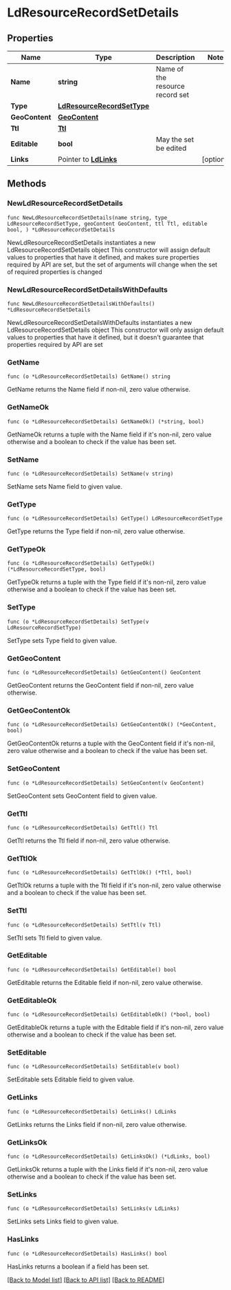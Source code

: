 # LdResourceRecordSetDetails

## Properties

Name | Type | Description | Notes
------------ | ------------- | ------------- | -------------
**Name** | **string** | Name of the resource record set | 
**Type** | [**LdResourceRecordSetType**](LdResourceRecordSetType.md) |  | 
**GeoContent** | [**GeoContent**](GeoContent.md) |  | 
**Ttl** | [**Ttl**](Ttl.md) |  | 
**Editable** | **bool** | May the set be edited | 
**Links** | Pointer to [**LdLinks**](LdLinks.md) |  | [optional] 

## Methods

### NewLdResourceRecordSetDetails

`func NewLdResourceRecordSetDetails(name string, type_ LdResourceRecordSetType, geoContent GeoContent, ttl Ttl, editable bool, ) *LdResourceRecordSetDetails`

NewLdResourceRecordSetDetails instantiates a new LdResourceRecordSetDetails object
This constructor will assign default values to properties that have it defined,
and makes sure properties required by API are set, but the set of arguments
will change when the set of required properties is changed

### NewLdResourceRecordSetDetailsWithDefaults

`func NewLdResourceRecordSetDetailsWithDefaults() *LdResourceRecordSetDetails`

NewLdResourceRecordSetDetailsWithDefaults instantiates a new LdResourceRecordSetDetails object
This constructor will only assign default values to properties that have it defined,
but it doesn't guarantee that properties required by API are set

### GetName

`func (o *LdResourceRecordSetDetails) GetName() string`

GetName returns the Name field if non-nil, zero value otherwise.

### GetNameOk

`func (o *LdResourceRecordSetDetails) GetNameOk() (*string, bool)`

GetNameOk returns a tuple with the Name field if it's non-nil, zero value otherwise
and a boolean to check if the value has been set.

### SetName

`func (o *LdResourceRecordSetDetails) SetName(v string)`

SetName sets Name field to given value.


### GetType

`func (o *LdResourceRecordSetDetails) GetType() LdResourceRecordSetType`

GetType returns the Type field if non-nil, zero value otherwise.

### GetTypeOk

`func (o *LdResourceRecordSetDetails) GetTypeOk() (*LdResourceRecordSetType, bool)`

GetTypeOk returns a tuple with the Type field if it's non-nil, zero value otherwise
and a boolean to check if the value has been set.

### SetType

`func (o *LdResourceRecordSetDetails) SetType(v LdResourceRecordSetType)`

SetType sets Type field to given value.


### GetGeoContent

`func (o *LdResourceRecordSetDetails) GetGeoContent() GeoContent`

GetGeoContent returns the GeoContent field if non-nil, zero value otherwise.

### GetGeoContentOk

`func (o *LdResourceRecordSetDetails) GetGeoContentOk() (*GeoContent, bool)`

GetGeoContentOk returns a tuple with the GeoContent field if it's non-nil, zero value otherwise
and a boolean to check if the value has been set.

### SetGeoContent

`func (o *LdResourceRecordSetDetails) SetGeoContent(v GeoContent)`

SetGeoContent sets GeoContent field to given value.


### GetTtl

`func (o *LdResourceRecordSetDetails) GetTtl() Ttl`

GetTtl returns the Ttl field if non-nil, zero value otherwise.

### GetTtlOk

`func (o *LdResourceRecordSetDetails) GetTtlOk() (*Ttl, bool)`

GetTtlOk returns a tuple with the Ttl field if it's non-nil, zero value otherwise
and a boolean to check if the value has been set.

### SetTtl

`func (o *LdResourceRecordSetDetails) SetTtl(v Ttl)`

SetTtl sets Ttl field to given value.


### GetEditable

`func (o *LdResourceRecordSetDetails) GetEditable() bool`

GetEditable returns the Editable field if non-nil, zero value otherwise.

### GetEditableOk

`func (o *LdResourceRecordSetDetails) GetEditableOk() (*bool, bool)`

GetEditableOk returns a tuple with the Editable field if it's non-nil, zero value otherwise
and a boolean to check if the value has been set.

### SetEditable

`func (o *LdResourceRecordSetDetails) SetEditable(v bool)`

SetEditable sets Editable field to given value.


### GetLinks

`func (o *LdResourceRecordSetDetails) GetLinks() LdLinks`

GetLinks returns the Links field if non-nil, zero value otherwise.

### GetLinksOk

`func (o *LdResourceRecordSetDetails) GetLinksOk() (*LdLinks, bool)`

GetLinksOk returns a tuple with the Links field if it's non-nil, zero value otherwise
and a boolean to check if the value has been set.

### SetLinks

`func (o *LdResourceRecordSetDetails) SetLinks(v LdLinks)`

SetLinks sets Links field to given value.

### HasLinks

`func (o *LdResourceRecordSetDetails) HasLinks() bool`

HasLinks returns a boolean if a field has been set.


[[Back to Model list]](../README.md#documentation-for-models) [[Back to API list]](../README.md#documentation-for-api-endpoints) [[Back to README]](../README.md)


